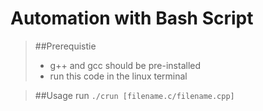 # Automation with Bash Script

> ##Prerequistie
> * g++ and gcc should be pre-installed
> * run this code in the linux terminal

> ##Usage
> run `./crun [filename.c/filename.cpp]`
